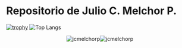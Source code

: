 # Repositorio de Julio C. Melchor P.
[![trophy](https://github-profile-trophy.vercel.app/?username=jcmelchorp&theme=onedark)](https://github.com/ryo-ma/github-profile-trophy)
![Top Langs](https://github-readme-stats.vercel.app/api/top-langs/?username=jcmelchorp&layout=compact)
<p align="center"><img src="https://github-readme-stats.vercel.app/api?username=jcmelchorp&show_icons=true&locale=en&theme=radical" alt="jcmelchorp" /><img src="https://github-readme-streak-stats.herokuapp.com/?user=jcmelchorp&theme=radical" alt="jcmelchorp" /></p>
